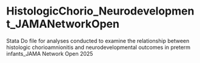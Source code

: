 # HistologicChorio_Neurodevelopment_JAMANetworkOpen
Stata Do file for analyses conducted to examine the relationship between histologic chorioamnionitis and neurodevelopmental outcomes in preterm infants_JAMA Network Open 2025
